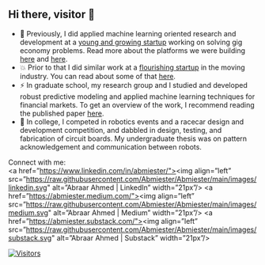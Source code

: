 ## Hi there, visitor 👋

- :telescope: Previously, I did applied machine learning oriented research and development at a [young and growing startup](https://www.crunchbase.com/organization/gridwise) working on solving gig economy problems. Read more about the platforms we were building [here](https://medium.com/gridwise-analytics) and [here](https://gridwise.io/features).
- :boom: Prior to that I did similar work at a [flourishing startup](https://www.crunchbase.com/organization/bellhops) in the moving industry. You can read about some of that [here](https://medium.com/bellhops-moving/machines-can-now-tell-you-how-long-your-move-will-take-part-1-of-4-c98ad545488d).
- :zap: In graduate school, my research group and I studied and developed robust predictive modeling and applied machine learning techniques for financial markets. To get an overview of the work, I recommend reading the published paper [here](https://www.sciencedirect.com/science/article/abs/pii/S0957417417301331?via%3Dihub).
- :robot: In college, I competed in robotics events and a racecar design and development competition, and dabbled in design, testing, and fabrication of circuit boards. My undergraduate thesis was on pattern acknowledgement and communication between robots.

Connect with me:  
<a href=”https://www.linkedin.com/in/abmiester/"><img align=”left” src=”https://raw.githubusercontent.com/Abmiester/Abmiester/main/images/linkedin.svg" alt=”Abraar Ahmed | LinkedIn” width=”21px”/></a>
<a href=”https://abmiester.medium.com/"><img align=”left” src=”https://raw.githubusercontent.com/Abmiester/Abmiester/main/images/medium.svg" alt=”Abraar Ahmed | Medium” width=”21px”/></a>
<a href=”https://abmiester.substack.com/"><img align=”left” src=”https://raw.githubusercontent.com/Abmiester/Abmiester/main/images/substack.svg" alt=”Abraar Ahmed | Substack” width=”21px”/></a> 

[![Visitors](https://visitor-badge.glitch.me/badge?page_id=Abmiester.Abmiester)](https://github.com/Abmiester)
